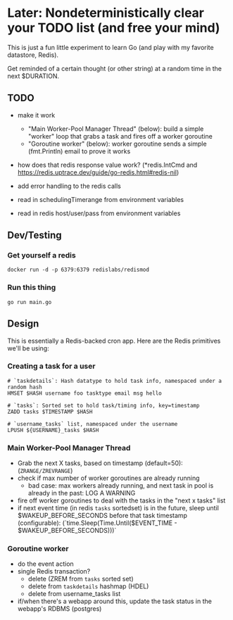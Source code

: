 # Later: Nondeterministically clear your TODO list (and free your mind)

This is just a fun little experiment to learn Go (and play with my favorite datastore, Redis).

Get reminded of a certain thought (or other string) at a random time in the next $DURATION.


## TODO
- make it work
  - "Main Worker-Pool Manager Thread" (below): build a simple "worker" loop that grabs a task and fires off a worker goroutine
  - "Goroutine worker" (below): worker goroutine sends a simple (fmt.Println) email to prove it works

- how does that redis response value work? (*redis.IntCmd and https://redis.uptrace.dev/guide/go-redis.html#redis-nil)
- add error handling to the redis calls
- read in schedulingTimerange from environment variables
- read in redis host/user/pass from environment variables


## Dev/Testing

### Get yourself a redis
```
docker run -d -p 6379:6379 redislabs/redismod
```

### Run this thing
```go run main.go```


## Design

This is essentially a Redis-backed cron app. Here are the Redis primitives we'll be using:

### Creating a task for a user
```
# `taskdetails`: Hash datatype to hold task info, namespaced under a random hash
HMSET $HASH username foo tasktype email msg hello

# `tasks`: Sorted set to hold task/timing info, key=timestamp
ZADD tasks $TIMESTAMP $HASH

# `username_tasks` list, namespaced under the username
LPUSH ${USERNAME}_tasks $HASH
```

### Main Worker-Pool Manager Thread
- Grab the next X tasks, based on timestamp (default=50): (`ZRANGE/ZREVRANGE`)
- check if max number of worker goroutines are already running
  - bad case: max workers already running, and next task in pool is already in the past: LOG A WARNING
- fire off worker goroutines to deal with the tasks in the "next x tasks" list
- if next event time (in redis `tasks` sortedset) is in the future, sleep until $WAKEUP_BEFORE_SECONDS before that task timestamp (configurable): (`time.Sleep(Time.Until($EVENT_TIME - $WAKEUP_BEFORE_SECONDS)))`


### Goroutine worker
- do the event action
- single Redis transaction?
  - delete (ZREM from `tasks` sorted set)
  - delete from `taskdetails` hashmap (HDEL)
  - delete from username_tasks list
- if/when there's a webapp around this, update the task status in the webapp's RDBMS (postgres)
